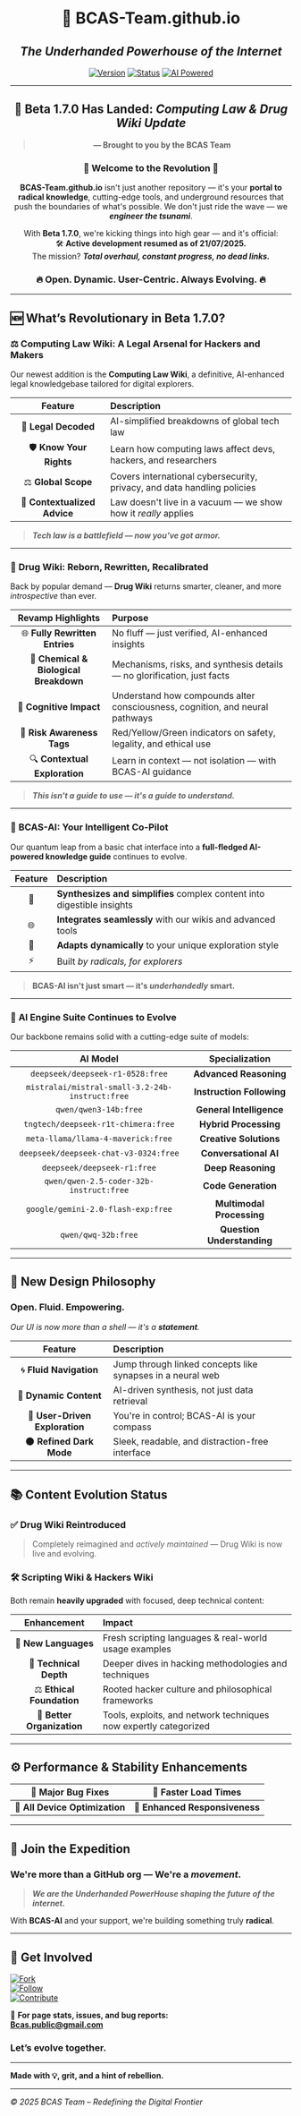 <div align="center">

# 🚨 **BCAS-Team.github.io**

## *The Underhanded Powerhouse of the Internet*

[![Version](https://img.shields.io/badge/Version-Beta%201.7.0-ff6b6b?style=for-the-badge&logo=rocket&logoColor=white)](https://github.com/BCAS-Team)
[![Status](https://img.shields.io/badge/Status-Active-4ecdc4?style=for-the-badge&logo=pulse&logoColor=white)](https://github.com/BCAS-Team)
[![AI Powered](https://img.shields.io/badge/AI-Powered-9b59b6?style=for-the-badge&logo=brain&logoColor=white)](https://github.com/BCAS-Team)

---

## 🚀 **Beta 1.7.0 Has Landed: *Computing Law & Drug Wiki Update***

> **— Brought to you by the BCAS Team**

### 🌟 **Welcome to the Revolution** 🌟

**BCAS-Team.github.io** isn't just another repository — it's your **portal to radical knowledge**, cutting-edge tools, and underground resources that push the boundaries of what's possible. We don't just ride the wave — we ***engineer the tsunami***.

With **Beta 1.7.0**, we're kicking things into high gear — and it's official:  
🛠 **Active development resumed as of 21/07/2025.**  
The mission? ***Total overhaul, constant progress, no dead links.***

### 🔥 **Open. Dynamic. User-Centric. Always Evolving.** 🔥

</div>

---

## 🆕 **What’s Revolutionary in Beta 1.7.0?**

### ⚖️ **Computing Law Wiki: A Legal Arsenal for Hackers and Makers**

Our newest addition is the **Computing Law Wiki**, a definitive, AI-enhanced legal knowledgebase tailored for digital explorers.

| **Feature** | **Description** |
|:---:|:---|
| 📜 **Legal Decoded** | AI-simplified breakdowns of global tech law |
| 🛡️ **Know Your Rights** | Learn how computing laws affect devs, hackers, and researchers |
| ⚖️ **Global Scope** | Covers international cybersecurity, privacy, and data handling policies |
| 🧠 **Contextualized Advice** | Law doesn't live in a vacuum — we show how it *really* applies |

> ***Tech law is a battlefield — now you've got armor.***

---

### 💊 **Drug Wiki: Reborn, Rewritten, Recalibrated**

Back by popular demand — **Drug Wiki** returns smarter, cleaner, and more *introspective* than ever.

| **Revamp Highlights** | **Purpose** |
|:---:|:---|
| 🌐 **Fully Rewritten Entries** | No fluff — just verified, AI-enhanced insights |
| 🧪 **Chemical & Biological Breakdown** | Mechanisms, risks, and synthesis details — no glorification, just facts |
| 🧠 **Cognitive Impact** | Understand how compounds alter consciousness, cognition, and neural pathways |
| 📛 **Risk Awareness Tags** | Red/Yellow/Green indicators on safety, legality, and ethical use |
| 🔍 **Contextual Exploration** | Learn in context — not isolation — with BCAS-AI guidance |

> ***This isn't a guide to use — it's a guide to understand.***

---

### 🤖 **BCAS-AI: Your Intelligent Co-Pilot**

Our quantum leap from a basic chat interface into a **full-fledged AI-powered knowledge guide** continues to evolve.

| Feature | Description |
|:---:|:---|
| 🧠 | **Synthesizes and simplifies** complex content into digestible insights |
| 🌐 | **Integrates seamlessly** with our wikis and advanced tools |
| 🧭 | **Adapts dynamically** to your unique exploration style |
| ⚡ | Built *by radicals, for explorers* |

> **BCAS-AI isn't just smart — it's *underhandedly* smart.**

---

### 🔄 **AI Engine Suite Continues to Evolve**

Our backbone remains solid with a cutting-edge suite of models:

| **AI Model** | **Specialization** |
|:---:|:---:|
| `deepseek/deepseek-r1-0528:free` | **Advanced Reasoning** |
| `mistralai/mistral-small-3.2-24b-instruct:free` | **Instruction Following** |
| `qwen/qwen3-14b:free` | **General Intelligence** |
| `tngtech/deepseek-r1t-chimera:free` | **Hybrid Processing** |
| `meta-llama/llama-4-maverick:free` | **Creative Solutions** |
| `deepseek/deepseek-chat-v3-0324:free` | **Conversational AI** |
| `deepseek/deepseek-r1:free` | **Deep Reasoning** |
| `qwen/qwen-2.5-coder-32b-instruct:free` | **Code Generation** |
| `google/gemini-2.0-flash-exp:free` | **Multimodal Processing** |
| `qwen/qwq-32b:free` | **Question Understanding** |

---

## 🎨 **New Design Philosophy**

### **Open. Fluid. Empowering.**

*Our UI is now more than a shell — it's a **statement**.*

| Feature | Description |
|:---:|:---|
| 🌀 **Fluid Navigation** | Jump through linked concepts like synapses in a neural web |
| 🧩 **Dynamic Content** | AI-driven synthesis, not just data retrieval |
| 🧭 **User-Driven Exploration** | You're in control; BCAS-AI is your compass |
| 🌑 **Refined Dark Mode** | Sleek, readable, and distraction-free interface |

---

## 📚 **Content Evolution Status**

### ✅ **Drug Wiki Reintroduced**
> Completely reimagined and *actively maintained* — Drug Wiki is now live and evolving.

### 🛠️ **Scripting Wiki & Hackers Wiki**

Both remain **heavily upgraded** with focused, deep technical content:

| **Enhancement** | **Impact** |
|:---:|:---|
| 🚀 **New Languages** | Fresh scripting languages & real-world usage examples |
| 🧠 **Technical Depth** | Deeper dives in hacking methodologies and techniques |
| ⚖️ **Ethical Foundation** | Rooted hacker culture and philosophical frameworks |
| 🔧 **Better Organization** | Tools, exploits, and network techniques now expertly categorized |

---

## ⚙️ **Performance & Stability Enhancements**

| 🐞 **Major Bug Fixes** | 🚀 **Faster Load Times** |
|:---:|:---:|
| 📱 **All Device Optimization** | 🧬 **Enhanced Responsiveness** |

---

## 🧭 **Join the Expedition**

### **We're more than a GitHub org — We're a *movement*.**

> ***We are the Underhanded PowerHouse shaping the future of the internet.***

With **BCAS-AI** and your support, we're building something truly **radical**.

---

## 🔗 **Get Involved**

[![Fork](https://img.shields.io/badge/Fork-Repository-orange?style=for-the-badge&logo=git&logoColor=white)](https://github.com/BCAS-Team)  
[![Follow](https://img.shields.io/badge/Follow-Updates-blue?style=for-the-badge&logo=github&logoColor=white)](https://github.com/BCAS-Team)  
[![Contribute](https://img.shields.io/badge/Contribute-Code-green?style=for-the-badge&logo=code&logoColor=white)](https://github.com/BCAS-Team)

📧 **For page stats, issues, and bug reports:**  
**Bcas.public@gmail.com**

### **Let’s evolve together.**

---

**Made with 💡, grit, and a hint of rebellion.**

---

*© 2025 BCAS Team – Redefining the Digital Frontier*

</div>
